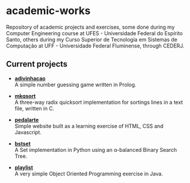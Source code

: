 academic-works
==============

Repository of academic projects and exercises, some done during my Computer
Engineering course at UFES - Universidade Federal do Espírito Santo, others
during my Curso Superior de Tecnologia em Sistemas de Computação at UFF -
Universidade Federal Fluminense, through CEDERJ.

Current projects
----------------

- [**adivinhacao**](https://github.com/spidey/academic-works/tree/master/adivinhacao)  
	A simple number guessing game written in Prolog.

- [**mkqsort**](https://github.com/spidey/academic-works/tree/master/mkqsort)  
    A three-way radix quicksort implementation for sortings lines in a text
    file, written in C.

- [**pedalarte**](http://spidey.github.io/academic-works/pedalarte-html-site/Pedalarte.html)  
    Simple website built as a learning exercise of HTML, CSS and Javascript.

- [**bstset**](https://github.com/spidey/academic-works/tree/master/bstset)  
    A Set implementation in Python using an α-balanced Binary Search Tree.

- [**playlist**](https://github.com/spidey/academic-works/tree/master/playlist)  
    A very simple Object Oriented Programming exercise in Java.

